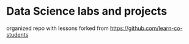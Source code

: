 # Data Science labs and projects
organized repo with lessons forked from https://github.com/learn-co-students 
